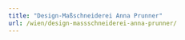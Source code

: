 ```yaml
---
title: "Design-Maßschneiderei Anna Prunner"
url: /wien/design-massschneiderei-anna-prunner/
---
```

